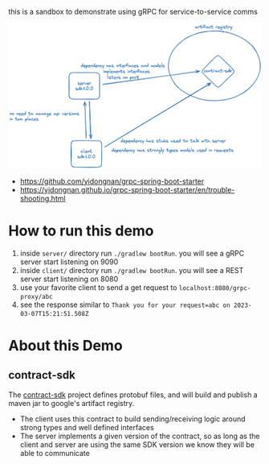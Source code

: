 this is a sandbox to demonstrate using gRPC for service-to-service comms

![](./img.png)

- https://github.com/yidongnan/grpc-spring-boot-starter
- https://yidongnan.github.io/grpc-spring-boot-starter/en/trouble-shooting.html

# How to run this demo
1. inside `server/` directory run `./gradlew bootRun`. you will see a gRPC server start listening on 9090
2. inside `client/` directory run `./gradlew bootRun`. you will see a REST server start listening on 8080
3. use your favorite client to send a get request to `localhost:8080/grpc-proxy/abc`
4. see the response similar to `Thank you for your request=abc on 2023-03-07T15:21:51.508Z`

# About this Demo
## contract-sdk
The [contract-sdk](./contract-sdk) project defines protobuf files, and will build and publish a maven jar to google's artifact registry.

- The client uses this contract to build sending/receiving logic around strong types and well defined interfaces
- The server implements a given version of the contract, so as long as the client and server are using the same SDK version we know they will be able to communicate
